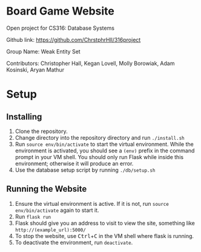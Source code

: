 # Board Game Website
Open project for CS316: Database Systems

Github link: https://github.com/ChrstphrHll/316project

Group Name: Weak Entity Set

Contributors:
Christopher Hall, 
Kegan Lovell,
Molly Borowiak,
Adam Kosinski,
Aryan Mathur

# Setup

## Installing
1. Clone the repository.
2. Change directory into the repository directory and run `./install.sh`
3. Run `source env/bin/activate` to start the virtual environment. While the environment is activated, you should see a `(env)` prefix in the command prompt in your VM shell.
You should only run Flask while inside this environment; otherwise it will produce an error.
4. Use the database setup script by running `./db/setup.sh`

## Running the Website

1. Ensure the virtual environment is active. If it is not, run `source env/bin/activate` again to start it.
2. Run `flask run`
3. Flask should give you an address to visit to view the site, something like `http://(example_url):5000/`
4. To stop the website, use <kbd>Ctrl</kbd>+<kbd>C</kbd> in the VM shell where flask is running.
5. To deactivate the environment, run `deactivate`.